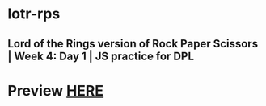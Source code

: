 # lotr-rps
## Lord of the Rings version of Rock Paper Scissors | Week 4: Day 1 | JS practice for DPL 

# Preview [HERE]( https://agarcian031.github.io/lotr-rps/)
